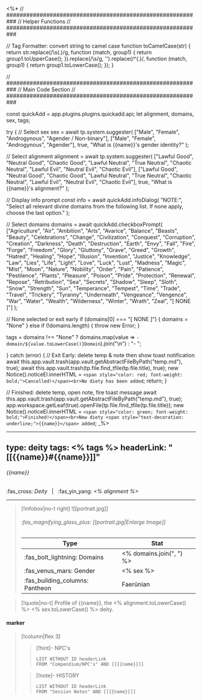 <%*
// ###########################################################
//                        Helper Functions
// ###########################################################

// Tag Formatter: convert string to camel case
function toCamelCase(str) {
  return str.replace(/\s(.)/g, function (match, group1) {
    return group1.toUpperCase();
  }).replace(/\s/g, '').replace(/^(.)/, function (match, group1) {
    return group1.toLowerCase();
  });
}

// ###########################################################
//                        Main Code Section
// ###########################################################

const quickAdd = app.plugins.plugins.quickadd.api;
let alignment, domains, sex, tags;

try {
  // Select sex
  sex = await tp.system.suggester(
    ["Male", "Female", "Androgynous", "Agender / Non-binary"],
    ["Male", "Female", "Androgynous", "Agender"],
    true,
    "What is {{name}}'s gender identity?"
  );

  // Select alignment
  alignment = await tp.system.suggester(
    ["Lawful Good", "Neutral Good", "Chaotic Good",
    "Lawful Neutral", "True Neutral", "Chaotic Neutral",
    "Lawful Evil", "Neutral Evil", "Chaotic Evil"], 
    ["Lawful Good", "Neutral Good", "Chaotic Good",
    "Lawful Neutral", "True Neutral", "Chaotic Neutral",
    "Lawful Evil", "Neutral Evil", "Chaotic Evil"],
    true, "What is {{name}}'s alignment?"
  );

  // Display info prompt
  const info = await quickAdd.infoDialog(
    "NOTE:",
    "Select all relevant divine domains from the following list. If none apply, choose the last option."
  );

  // Select domains
  domains = await quickAdd.checkboxPrompt(
["Agriculture", "Air", "Ambition", "Arts", "Avarice", "Balance", "Beasts", "Beauty", "Celebrations", "Change", "Civilization", "Conquest", "Corruption", "Creation", "Darkness", "Death", "Destruction", "Earth", "Envy", "Fall", "Fire", "Forge", "Freedom", "Glory", "Gluttony", "Grave", "Greed", "Growth", "Hatred", "Healing", "Hope", "Illusion", "Invention", "Justice", "Knowledge", "Law", "Lies", "Life", "Light", "Love", "Luck", "Lust", "Madness", "Magic", "Mist", "Moon", "Nature", "Nobility", "Order", "Pain", "Patience", "Pestilence", "Plants", "Pleasure", "Poison", "Pride", "Protection", "Renewal", "Repose", "Retribution", "Sea", "Secrets", "Shadow", "Sleep", "Sloth", "Snow", "Strength", "Sun", "Temperance", "Tempest", "Time", "Trade", "Travel", "Trickery", "Tyranny", "Underneath", "Vengeance", "Vengence", "War", "Water", "Wealth", "Wilderness", "Winter", "Wrath", "Zeal", "[ NONE ]"]
  );

  // None selected or exit early
  if (domains[0] === "[ NONE ]") {
    domains = "None"
  } else if (!domains.length) {
    throw new Error;
  }

  tags = domains !== "None" ? domains.map(value => `- domain/${value.toLowerCase()}Domain`).join("\n") : "- ";

} catch (error) {
  // Exit Early: delete temp & note then show toast notification
  await this.app.vault.trash(app.vault.getAbstractFileByPath("temp.md"), true);
  await this.app.vault.trash(tp.file.find_tfile(tp.file.title), true);
  new Notice().noticeEl.innerHTML = `<span style="color: red; font-weight: bold;">Cancelled!</span><br>No diety has been added`;
  return;
}

// Finished: delete temp, open note, fire toast message
await this.app.vault.trash(app.vault.getAbstractFileByPath("temp.md"), true);
app.workspace.getLeaf(true).openFile(tp.file.find_tfile(tp.file.title));
new Notice().noticeEl.innerHTML = `<span style="color: green; font-weight: bold;">Finished!</span><br>New diety <span style="text-decoration: underline;">{{name}}</span> added`;
_%>

---
type: deity
tags:
<% tags %>
headerLink: "[[{{name}}#{{name}}]]"
---

###### {{name}}
<span class="sub2">:fas_cross: *Deity* &nbsp; | &nbsp; :fas_yin_yang: *<% alignment %>*</span>
___

> [!infobox|no-t right]
> ![[portrait.jpg]]
> ###### :fas_magnifying_glass_plus:  [[portrait.jpg|Enlarge Image]]
> | Type | Stat |
> | ---- | ---- |
> | :fas_bolt_lightning: Domains | <% domains.join(", ") %> |
> | :fas_venus_mars: Gender | <% sex %> |
> | :fas_building_columns: Pantheon | Faerûnian |

> [!quote|no-t]
>Profile of {{name}}, the <% alignment.toLowerCase() %> <% sex.toLowerCase() %> deity.

#### marker
> [!column|flex 3]
>> [!hint]-  NPC's
>>```dataview
>>LIST WITHOUT ID headerLink
>>FROM "Compendium/NPC's" AND [[{{name}}]] 
>
>>[!note]- HISTORY
>>```dataview
>>LIST WITHOUT ID headerLink
>>FROM "Session Notes" AND [[{{name}}]]